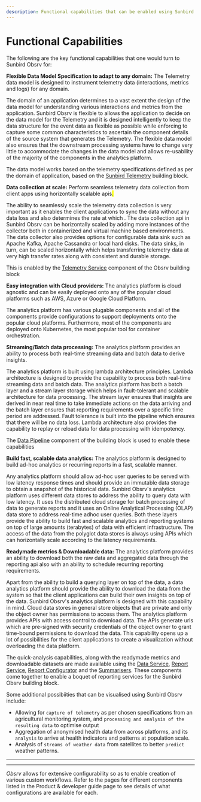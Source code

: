 ```yaml
---
description: Functional capabilities that can be enabled using Sunbird Obsrv
---
```


# Functional Capabilities

The following are the key functional capabilities that one would turn to Sunbird Obsrv for:



**Flexible Data Model Specification to adapt to any domain:** The Telemetry data model is designed to instrument telemetry data (interactions, metrics and logs) for any domain.&#x20;

The domain of an application determines to a vast extent the design of the data model for understanding various interactions and metrics from the application. Sunbird Obsrv is flexible  to allows the application to decide on the data model for the Telemetry and it is designed intelligently to keep the data structure for the event data as flexible as possible while enforcing to capture some common characteristics to ascertain the component details of the source system that generates the Telemetry. The flexible data model also ensures that the downstream processing systems have to change very little to accommodate the changes in the data model and allows re-usability of the majority of the components in the analytics platform.

The data model works based on the telemetry specifications defined as per the domain of application, based on the [Sunbird Telemetry](https://telemetry.sunbird.org) building block.

**Data collection at scale:** Perform seamless telemetry data collection from client apps using horizontally scalable apis<mark style="color:green;">.</mark>&#x20;

The ability to seamlessly scale the telemetry data collection is very important as it enables the client applications to sync the data without any data loss and also determines the rate at which . The data collection api in Sunbird Obsrv can be horizontally scaled by adding more instances of the collector both in containerized and virtual machine based environments. The data collector also provides options for configurable data sink such as Apache Kafka, Apache Cassandra or local hard disks. The data sinks, in turn, can be scaled horizontally which helps transferring telemetry data at very high transfer rates along with consistent and durable storage.

This is enabled by the [Telemetry Service](product-and-developer-guide/telemetry-service.md) component of the Obsrv building block

**Easy integration with Cloud providers:** The analytics platform is cloud agnostic and can be easily deployed onto any of the popular cloud platforms such as AWS, Azure or Google Cloud Platform.&#x20;

The analytics platform has various plugable components and all of the components provide configurations to support deployments onto the popular cloud platforms. Furthermore, most of the components are deployed onto Kubernetes, the most popular tool for container orchestration.&#x20;

**Streaming/Batch data processing:** The analytics platform provides an ability to process both real-time streaming data and batch data to derive insights.&#x20;

The analytics platform is built using lambda architecture principles. Lambda architecture is designed to provide the capability to process both real-time streaming data and batch data. The analytics platform has both a batch layer and a stream layer storage which helps in fault-tolerant and scalable architecture for data processing. The stream layer ensures that insights are derived in near real time to take immediate actions on the data arriving and the batch layer ensures that reporting requirements over a specific time period are addressed. Fault tolerance is built into the pipeline which ensures that there will be no data loss. Lambda architecture also provides the capability to replay or reload data for data processing with idempotency.

The [Data Pipeline](product-and-developer-guide/data-pipeline.md) component of the building block is used to enable these capabilities

**Build fast, scalable data analytics:** The analytics platform is designed to build ad-hoc analytics or recurring reports in a fast, scalable manner.&#x20;

Any analytics platform should allow ad-hoc user queries to be served with low latency response times and should provide an immutable data storage to obtain a snapshot of the historical data. Sunbird Obsrv's analytics platform uses different data stores to address the ability to query data with low latency. It uses the distributed cloud storage for batch processing of data to generate reports and it uses an Online Analytical Processing (OLAP) data store to address real-time adhoc user queries. Both these layers provide the ability to build fast and scalable analytics and reporting systems on top of large amounts (terabytes) of data with efficient infrastructure. The access of the data from the polyglot data stores is always using APIs which can horizontally scale according to the latency requirements.

**Readymade metrics & Downloadable data:** The analytics platform provides an ability to download both the raw data and aggregated data through the reporting api also with an ability to schedule recurring reporting requirements.

Apart from the ability to build a querying layer on top of the data, a data analytics platform should provide the ability to download the data from the system so that the client applications can build their own insights on top of the data. Sunbird Obsrv's analytics platform is designed with this capability in mind. Cloud data stores in general store objects that are private and only the object owner has permissions to access them. The analytics platform provides APIs with access control to download data. The APIs generate urls which are pre-signed with security credentials of the object owner to grant time-bound permissions to download the data. This capability opens up a lot of possibilities for the client applications to create a visualization without overloading the data platform.

The quick-analysis capabilities, along with the readymade metrics and downloadable datasets are made available using the [Data Service](product-and-developer-guide/data-service.md), [Report Service](product-and-developer-guide/report-service.md), [Report Configurator](product-and-developer-guide/report-configurator.md) and the [Summarisers](product-and-developer-guide/summarisers.md). These components come together to enable a boquet of reporting services for the Sunbird Obsrv building block.

_<mark style="color:blue;"></mark>_

Some additional possibiities that can be visualised using Sunbird Obsrv include:

* Allowing for `capture of telemetry` as per chosen specifications from an agricultural monitoring system, and `processing and analysis of the resulting data` to optimise output
* Aggregation of anonymised health data from across platforms, and its `analysis` to arrive at health indicators and patterns at population scale.&#x20;
* Analysis of `streams of weather data` from satellites to better `predict` weather patterns.

****

****

_Obsrv_ allows for extensive configurability so as to enable creation of various custom workflows. Refer to the pages for different components listed in the Product & developer guide page to see details of what configurations are available for each.

